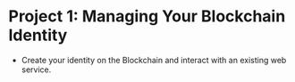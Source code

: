 # Project 1: Managing Your Blockchain Identity
- Create your identity on the Blockchain and interact with an existing web service.